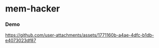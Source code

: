 # mem-hacker

### Demo

https://github.com/user-attachments/assets/1771160b-a4ae-4dfc-b1db-e4073023df87


